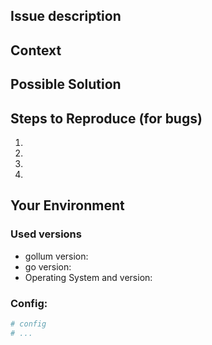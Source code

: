 <!--- Provide a general summary of the issue in the Title above -->

## Issue description

<!--- If you're describing a bug, tell us what should happen -->
<!--- If you're suggesting a change/improvement, tell us how it should work -->


## Context

<!--- How has this issue affected you? What are you trying to accomplish? -->
<!--- Providing context helps us come up with a solution that is most useful in the real world -->


## Possible Solution

<!--- Not obligatory, but suggest a fix/reason for the bug, -->
<!--- or ideas how to implement:  the addition or change -->


## Steps to Reproduce (for bugs)

<!--- Provide a link to a live example, or an unambiguous set of steps to -->
<!--- reproduce this bug. Include configuration, logs, etc. to reproduce, if relevant -->
1.
2.
3.
4.

## Your Environment

### Used versions

<!--- Include as many relevant details about the environment you experienced the problem in -->

* gollum version:
* go version:
* Operating System and version:

### Config:

<!--- Provide a config to reproduce this issue -->

```yaml
# config
# ...
```